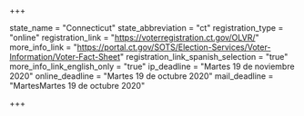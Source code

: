 +++

state_name = "Connecticut"
state_abbreviation = "ct"
registration_type = "online"
registration_link = "https://voterregistration.ct.gov/OLVR/"
more_info_link = "https://portal.ct.gov/SOTS/Election-Services/Voter-Information/Voter-Fact-Sheet"
registration_link_spanish_selection = "true"
more_info_link_english_only = "true"
ip_deadline = "Martes 19 de noviembre 2020"
online_deadline = "Martes 19 de octubre 2020"
mail_deadline = "MartesMartes 19 de octubre 2020"

+++